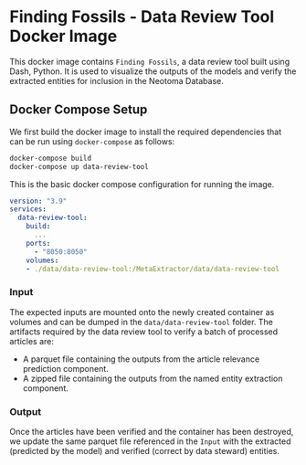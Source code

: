 # Finding Fossils - Data Review Tool Docker Image

This docker image contains `Finding Fossils`, a data review tool built using Dash, Python. It is used to visualize the outputs of the models and verify the extracted entities for inclusion in the Neotoma Database. 

## Docker Compose Setup

We first build the docker image to install the required dependencies that can be run using `docker-compose` as follows:
```bash
docker-compose build
docker-compose up data-review-tool
```

This is the basic docker compose configuration for running the image.

```yaml
version: "3.9"
services:
  data-review-tool:
    build: 
      ...
    ports:
      - "8050:8050"
    volumes:
    - ./data/data-review-tool:/MetaExtractor/data/data-review-tool
```

### Input
The expected inputs are mounted onto the newly created container as volumes and can be dumped in the `data/data-review-tool` folder. The artifacts required by the data review tool to verify a batch of processed articles are:
- A parquet file containing the outputs from the article relevance prediction component.
- A zipped file containing the outputs from the named entity extraction component.

### Output
Once the articles have been verified and the container has been destroyed, we update the same parquet file referenced in the `Input` with the extracted (predicted by the model) and verified (correct by data steward) entities.
